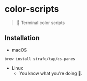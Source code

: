 # color-scripts
> 🌈 Terminal color scripts

## Installation
- macOS
```
brew install strafe/tap/cs-panes
```
- Linux
  - You know what you're doing 🐧.
